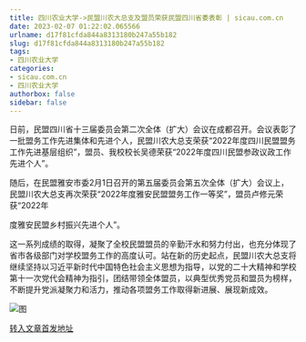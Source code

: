```yaml
---
title: 四川农业大学->民盟川农大总支及盟员荣获民盟四川省委表彰 | sicau.com.cn
date: 2023-02-07 01:22:02.065566
urlname: d17f81cfda844a8313180b247a55b182
slug: d17f81cfda844a8313180b247a55b182
tags: 
- 四川农业大学
categories:
- sicau.com.cn
- 四川农业大学
authorbox: false
sidebar: false
---
```

日前，民盟四川省十三届委员会第二次全体（扩大）会议在成都召开。会议表彰了一批盟务工作先进集体和先进个人，民盟川农大总支荣获“2022年度四川民盟盟务工作先进基层组织”，盟员、我校校长吴德荣获“2022年度四川民盟参政议政工作先进个人”。

随后，在民盟雅安市委2月1日召开的第五届委员会第五次全体（扩大）会议上，民盟川农大总支再次荣获“2022年度雅安民盟盟务工作一等奖”，盟员卢修元荣获“2022年
<!--more-->
度雅安民盟乡村振兴先进个人”。

这一系列成绩的取得，凝聚了全校民盟盟员的辛勤汗水和努力付出，也充分体现了省市各级部门对学校盟务工作的高度认可。站在新的历史起点，民盟川农大总支将继续坚持以习近平新时代中国特色社会主义思想为指导，以党的二十大精神和学校第十一次党代会精神为指引，团结带领全体盟员，以典型优秀党员和盟员为榜样，不断提升党派凝聚力和活力，推动各项盟务工作取得新进展、展现新成效。

![图](https://news.sicau.edu.cn/__local/2/84/75/528FA48AD50929E1B6033ED371D_1896BD1E_E568D.png)

[转入文章首发地址](https://news.sicau.edu.cn/info/1078/70951.htm)